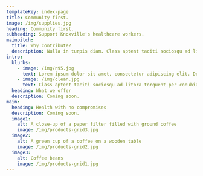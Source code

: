 ```yaml
---
templateKey: index-page
title: Community first.
image: /img/supplies.jpg
heading: Community first.
subheading: Support Knoxville's healthcare workers.
mainpitch:
  title: Why contribute?
  description: Nulla in turpis diam. Class aptent taciti sociosqu ad litora torquent per conubia nostra, per inceptos himenaeos. Etiam nec varius eros, dictum blandit augue. Cras in metus et nulla iaculis ultrices et eget diam. Curabitur commodo vehicula erat eu tempor. Mauris ac nunc id neque tincidunt placerat. Ut in vehicula urna. Phasellus sit amet tempor lectus, sit amet tempor justo. Quisque vehicula vehicula arcu, et ultricies orci condimentum et. Etiam eu bibendum nunc.
intro:
  blurbs:
    - image: /img/n95.jpg
      text: Lorem ipsum dolor sit amet, consectetur adipiscing elit. Donec eget ullamcorper urna. Etiam auctor scelerisque elit non auctor. Donec posuere nunc nec pulvinar gravida. Proin vitae accumsan quam.
    - image: /img/clean.jpg
      text: Class aptent taciti sociosqu ad litora torquent per conubia nostra, per inceptos himenaeos. Donec malesuada, arcu vitae gravida accumsan, lacus sem ullamcorper diam, in faucibus leo neque id massa.
  heading: What we offer
  description: Coming soon.
main:
  heading: Health with no compromises
  description: Coming soon.
  image1:
    alt: A close-up of a paper filter filled with ground coffee
    image: /img/products-grid3.jpg
  image2:
    alt: A green cup of a coffee on a wooden table
    image: /img/products-grid2.jpg
  image3:
    alt: Coffee beans
    image: /img/products-grid1.jpg
---
```

